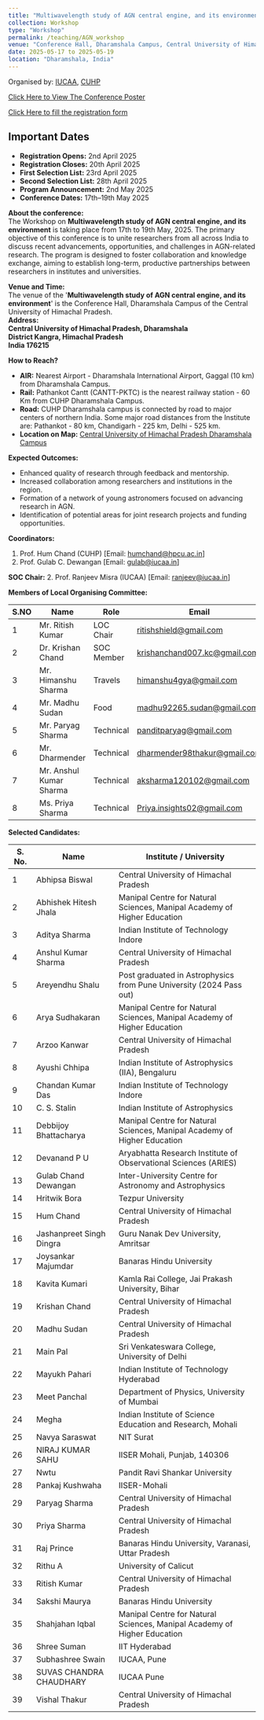 ```yaml
---
title: "Multiwavelength study of AGN central engine, and its environment"
collection: Workshop
type: "Workshop"
permalink: /teaching/AGN_workshop
venue: "Conference Hall, Dharamshala Campus, Central University of Himachal Pradesh, Dharamshala, H.P., India"
date: 2025-05-17 to 2025-05-19
location: "Dharamshala, India"
---
```

Organised by: [IUCAA](https://www.iucaa.in/en/), [CUHP](https://www.cuhimachal.ac.in/index.php/SPMS/department/dept_physics_astronomical)

[Click Here to View The Conference Poster](https://chandrastarclub.github.io/files/Conference_IUCAA_CUHP_2025.pdf) <!-- Replace with the actual link to the poster -->

[Click Here to fill the registration form](https://forms.gle/J6mJVyoupbym2AMJ7) <!-- Replace with the actual link to the form -->
## Important Dates

- **Registration Opens:** 2nd April 2025  
- **Registration Closes:** 20th April 2025  
- **First Selection List:** 23rd April 2025  
- **Second Selection List:** 28th April 2025  
- **Program Announcement:** 2nd May 2025  
- **Conference Dates:** 17th–19th May 2025

**About the conference:**  
The Workshop on  **Multiwavelength study of AGN central engine, and its environment** is taking place from 17th to 19th May, 2025. The primary objective of this conference is to unite researchers from all across India to discuss recent advancements, opportunities, and challenges in AGN-related research. The program is designed to foster collaboration and knowledge exchange, aiming to establish long-term, productive partnerships between researchers in institutes and universities.


**Venue and Time:**  
The venue of the '**Multiwavelength study of AGN central engine, and its environment**' is the Conference Hall, Dharamshala Campus of the Central University of Himachal Pradesh.  
**Address:**  
**Central University of Himachal Pradesh, Dharamshala**  
**District Kangra, Himachal Pradesh**  
**India 176215**  


**How to Reach?**

- **AIR:** Nearest Airport - Dharamshala International Airport, Gaggal (10 km) from Dharamshala Campus.
- **Rail:** Pathankot Cantt (CANTT-PKTC) is the nearest railway station - 60 Km from CUHP Dharamshala Campus.
- **Road:** CUHP Dharamshala campus is connected by road to major centers of northern India. Some major road distances from the Institute are: Pathankot - 80 km, Chandigarh - 225 km, Delhi - 525 km.
- **Location on Map:** [Central University of Himachal Pradesh Dharamshala Campus](https://maps.app.goo.gl/Y8TLwJDbiRtn1JQu6)


**Expected Outcomes:**  
- Enhanced quality of research through feedback and mentorship.
- Increased collaboration among researchers and institutions in the region.
- Formation of a network of young astronomers focused on advancing research in AGN.
- Identification of potential areas for joint research projects and funding opportunities.


**Coordinators:**

1. Prof. Hum Chand (CUHP) [Email: humchand@hpcu.ac.in]
2. Prof. Gulab C. Dewangan [Email: gulab@iucaa.in]

**SOC Chair:**
2. Prof. Ranjeev Misra (IUCAA) [Email: ranjeev@iucaa.in]

**Members of Local Organising Committee:**

| S.NO | Name              | Role        | Email                          | Contact        |
|------|-------------------|-------------|--------------------------------|----------------|
| 1    | Mr. Ritish Kumar  | LOC Chair   | ritishshield@gmail.com         | 85806 68173    |
| 2    | Dr. Krishan Chand | SOC Member  |krishanchand007.kc@gmail.com    |  8091712308    |
| 3    | Mr. Himanshu Sharma | Travels   | himanshu4gya@gmail.com         | 8005542176     |
| 4    | Mr. Madhu Sudan   | Food        | madhu92265.sudan@gmail.com     | 7717329692     |
| 5    | Mr. Paryag Sharma | Technical   | panditparyag@gmail.com         | 7018023532     |
| 6    | Mr. Dharmender    | Technical   | dharmender98thakur@gmail.com   | 8219186467     |
| 7    | Mr. Anshul Kumar Sharma | Technical | aksharma120102@gmail.com   | 9459632655     |
| 8    | Ms. Priya Sharma    | Technical   | Priya.insights02@gmail.com   | 8219191753    |

**Selected Candidates:**

| S. No. | Name                        | Institute / University                                          |
|--------|-----------------------------|------------------------------------------------------------------|
| 1      | Abhipsa Biswal              | Central University of Himachal Pradesh                          |
| 2      | Abhishek Hitesh Jhala       | Manipal Centre for Natural Sciences, Manipal Academy of Higher Education |
| 3      | Aditya Sharma               | Indian Institute of Technology Indore                           |
| 4      | Anshul Kumar Sharma         | Central University of Himachal Pradesh                          |
| 5      | Areyendhu Shalu             | Post graduated in Astrophysics from Pune University (2024 Pass out) |
| 6      | Arya Sudhakaran             | Manipal Centre for Natural Sciences, Manipal Academy of Higher Education |
| 7      | Arzoo Kanwar                | Central University of Himachal Pradesh                          |
| 8      | Ayushi Chhipa               | Indian Institute of Astrophysics (IIA), Bengaluru               |
| 9      | Chandan Kumar Das           | Indian Institute of Technology Indore                           |
| 10     | C. S. Stalin                | Indian Institute of Astrophysics                                |  
| 11     | Debbijoy Bhattacharya       | Manipal Centre for Natural Sciences, Manipal Academy of Higher Education |
| 12     | Devanand P U                | Aryabhatta Research Institute of Observational Sciences (ARIES) |
| 13     | Gulab Chand Dewangan        | Inter-University Centre for Astronomy and Astrophysics          |
| 14     | Hritwik Bora                | Tezpur University                                               |
| 15     | Hum Chand                   | Central University of Himachal Pradesh                          |
| 16     | Jashanpreet Singh Dingra    | Guru Nanak Dev University, Amritsar                             |
| 17     | Joysankar Majumdar          | Banaras Hindu University                                        |
| 18     | Kavita Kumari               | Kamla Rai College, Jai Prakash University, Bihar                |
| 19     | Krishan Chand               | Central University of Himachal Pradesh                          |
| 20     | Madhu Sudan                 | Central University of Himachal Pradesh                          |
| 21     | Main Pal                    | Sri Venkateswara College, University of Delhi                   |
| 22     | Mayukh Pahari               | Indian Institute of Technology Hyderabad                        |
| 23     | Meet Panchal                | Department of Physics, University of Mumbai                     |
| 24     | Megha                       | Indian Institute of Science Education and Research, Mohali      |
| 25     | Navya Saraswat              | NIT Surat                                                       |
| 26     | NIRAJ KUMAR SAHU            | IISER Mohali, Punjab, 140306                                    |
| 27     | Nwtu                        | Pandit Ravi Shankar University                                  |
| 28     | Pankaj Kushwaha             | IISER-Mohali                                                    |
| 29     | Paryag Sharma               | Central University of Himachal Pradesh                          |
| 30     | Priya Sharma                | Central University of Himachal Pradesh                          |
| 31     | Raj Prince                  | Banaras Hindu University, Varanasi, Uttar Pradesh               |
| 32     | Rithu A                     | University of Calicut                                           |
| 33     | Ritish Kumar                | Central University of Himachal Pradesh                          |
| 34     | Sakshi Maurya               | Banaras Hindu University                                        |
| 35     | Shahjahan Iqbal             | Manipal Centre for Natural Sciences, Manipal Academy of Higher Education|
| 36     | Shree Suman                 | IIT Hyderabad                                                   |
| 37     | Subhashree Swain            | IUCAA, Pune                                                     |
| 38     | SUVAS CHANDRA CHAUDHARY     | IUCAA Pune                                                      |
| 39     | Vishal Thakur               | Central University of Himachal Pradesh                          |

